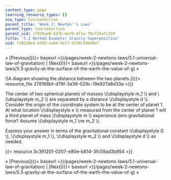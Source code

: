 ```yaml
---
content_type: page
learning_resource_types: []
ocw_type: CourseSection
parent_title: 'Week 2: Newton''s Laws'
parent_type: CourseSection
parent_uid: cf6d9ae8-5d7b-6e78-8f1e-70cf24afc329
title: '5.2 Worked Example: Gravity Superposition'
uid: f38128e4-b503-ea04-9e1f-d330c59669a7
---
```


« [Previous]({{< baseurl >}}/pages/week-2-newtons-laws/5.1-universal-law-of-gravitation) | [Next]({{< baseurl >}}/pages/week-2-newtons-laws/5.3-gravity-at-the-surface-of-the-earth-the-value-of-g) »

![A diagram showing the distance between the two planets.]({{< resource_file 278168bf-d79f-3a36-029c-19e927a6d33a >}})

The center of two spherical planets of masses \\(\\displaystyle m\_1 \\) and \\(\\displaystyle m\_2 \\) are separated by a distance \\(\\displaystyle d \\). Consider the origin of the coordinate system to be at the center of planet 1. At what location \\(\\displaystyle x \\) measured from the center of planet 1 will a third planet of mass \\(\\displaystyle m \\) experience zero gravitational force? Assume \\(\\displaystyle m\_1 \\ne m\_2 \\).

Express your answer in terms of the gravitational constant \\(\\displaystyle G \\), \\(\\displaystyle m\_1 \\), \\(\\displaystyle m\_2 \\) and \\(\\displaystyle d \\) as needed.

{{< resource 3c391201-0207-e80e-b814-3fc59ad3b954 >}}

« [Previous]({{< baseurl >}}/pages/week-2-newtons-laws/5.1-universal-law-of-gravitation) | [Next]({{< baseurl >}}/pages/week-2-newtons-laws/5.3-gravity-at-the-surface-of-the-earth-the-value-of-g) »